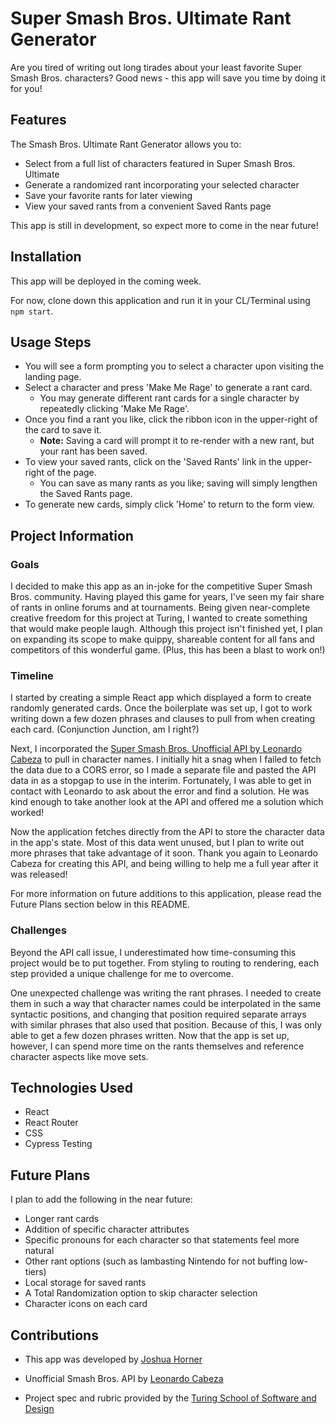 # Super Smash Bros. Ultimate Rant Generator

Are you tired of writing out long tirades about your least favorite Super Smash Bros. characters? Good news - this app will save you time by doing it for you!

## Features

The Smash Bros. Ultimate Rant Generator allows you to:

- Select from a full list of characters featured in Super Smash Bros. Ultimate
- Generate a randomized rant incorporating your selected character
- Save your favorite rants for later viewing
- View your saved rants from a convenient Saved Rants page

This app is still in development, so expect more to come in the near future!

## Installation

This app will be deployed in the coming week.

For now, clone down this application and run it in your CL/Terminal using `npm start`.

## Usage Steps

- You will see a form prompting you to select a character upon visiting the landing page.
- Select a character and press 'Make Me Rage' to generate a rant card.
  - You may generate different rant cards for a single character by repeatedly clicking 'Make Me Rage'.
- Once you find a rant you like, click the ribbon icon in the upper-right of the card to save it.
  - **Note:** Saving a card will prompt it to re-render with a new rant, but your rant has been saved.
- To view your saved rants, click on the 'Saved Rants' link in the upper-right of the page.
  - You can save as many rants as you like; saving will simply lengthen the Saved Rants page.
- To generate new cards, simply click 'Home' to return to the form view.

## Project Information

### Goals

I decided to make this app as an in-joke for the competitive Super Smash Bros. community. Having played this game for years, I've seen my fair share of rants in online forums and at tournaments. Being given near-complete creative freedom for this project at Turing, I wanted to create something that would make people laugh. Although this project isn't finished yet, I plan on expanding its scope to make quippy, shareable content for all fans and competitors of this wonderful game. (Plus, this has been a blast to work on!)

### Timeline

I started by creating a simple React app which displayed a form to create randomly generated cards. Once the boilerplate was set up, I got to work writing down a few dozen phrases and clauses to pull from when creating each card. (Conjunction Junction, am I right?)

Next, I incorporated the [Super Smash Bros. Unofficial API by Leonardo Cabeza](https://smashbros-unofficial-api.vercel.app/) to pull in character names. I initially hit a snag when I failed to fetch the data due to a CORS error, so I made a separate file and pasted the API data in as a stopgap to use in the interim. Fortunately, I was able to get in contact with Leonardo to ask about the error and find a solution. He was kind enough to take another look at the API and offered me a solution which worked!

Now the application fetches directly from the API to store the character data in the app's state. Most of this data went unused, but I plan to write out more phrases that take advantage of it soon. Thank you again to Leonardo Cabeza for creating this API, and being willing to help me a full year after it was released!

For more information on future additions to this application, please read the Future Plans section below in this README.

### Challenges

Beyond the API call issue, I underestimated how time-consuming this project would be to put together. From styling to routing to rendering, each step provided a unique challenge for me to overcome.

One unexpected challenge was writing the rant phrases. I needed to create them in such a way that character names could be interpolated in the same syntactic positions, and changing that position required separate arrays with similar phrases that also used that position. Because of this, I was only able to get a few dozen phrases written. Now that the app is set up, however, I can spend more time on the rants themselves and reference character aspects like move sets.

## Technologies Used

- React
- React Router
- CSS
- Cypress Testing

## Future Plans

I plan to add the following in the near future:

- Longer rant cards
- Addition of specific character attributes
- Specific pronouns for each character so that statements feel more natural
- Other rant options (such as lambasting Nintendo for not buffing low-tiers)
- Local storage for saved rants
- A Total Randomization option to skip character selection
- Character icons on each card

## Contributions

- This app was developed by [Joshua Horner](https://github.com/jphorner)

- Unofficial Smash Bros. API by [Leonardo Cabeza](https://github.com/leocabeza/smashbros-unofficial-api)

- Project spec and rubric provided by the [Turing School of Software and Design](turing.edu)
